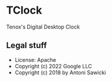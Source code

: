 # TClock

Tenox's Digital Desktop Clock 

## Legal stuff

* License: Apache
* Copyright (c) 2022 Google LLC
* Copyright (c) 2018 by Antoni Sawicki
